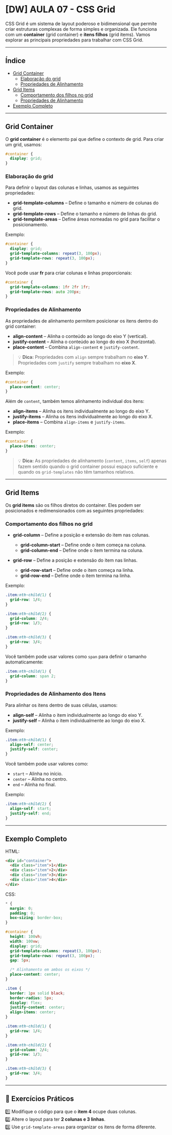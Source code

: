 # [DW] AULA 07 - CSS Grid

CSS Grid é um sistema de layout poderoso e bidimensional que permite criar estruturas complexas de forma simples e organizada. Ele funciona com um **container** (grid container) e **itens filhos** (grid items). Vamos explorar as principais propriedades para trabalhar com CSS Grid.

---

## **Índice**
- [Grid Container](#grid-container)
  - [Elaboração do grid](#elaboracao-do-grid)
  - [Propriedades de Alinhamento](#propriedades-de-alinhamento)
- [Grid Items](#grid-items)
  - [Comportamento dos filhos no grid](#comportamento-dos-filhos-no-grid)
  - [Propriedades de Alinhamento](#propriedades-de-alinhamento-dos-itens)
- [Exemplo Completo](#exemplo-completo)

---

## **Grid Container**

O **grid container** é o elemento pai que define o contexto de grid. Para criar um grid, usamos:

```css
#container {
  display: grid;
}
```

### **Elaboração do grid**

Para definir o layout das colunas e linhas, usamos as seguintes propriedades:

- **grid-template-columns** – Define o tamanho e número de colunas do grid.
- **grid-template-rows** – Define o tamanho e número de linhas do grid.
- **grid-template-areas** – Define áreas nomeadas no grid para facilitar o posicionamento.

Exemplo:

```css
#container {
  display: grid;
  grid-template-columns: repeat(3, 100px);
  grid-template-rows: repeat(3, 100px);
}
```

Você pode usar **fr** para criar colunas e linhas proporcionais:

```css
#container {
  grid-template-columns: 1fr 2fr 1fr;
  grid-template-rows: auto 200px;
}
```

### **Propriedades de Alinhamento**

As propriedades de alinhamento permitem posicionar os itens dentro do grid container:

- **align-content** – Alinha o conteúdo ao longo do eixo Y (vertical).
- **justify-content** – Alinha o conteúdo ao longo do eixo X (horizontal).
- **place-content** – Combina `align-content` e `justify-content`.

> 💡 **Dica:** Propriedades com `align` sempre trabalham no **eixo Y**. Propriedades com `justify` sempre trabalham no **eixo X**.

Exemplo:

```css
#container {
  place-content: center;
}
```

Além de `content`, também temos alinhamento individual dos itens:

- **align-items** – Alinha os itens individualmente ao longo do eixo Y.
- **justify-items** – Alinha os itens individualmente ao longo do eixo X.
- **place-items** – Combina `align-items` e `justify-items`.

Exemplo:

```css
#container {
  place-items: center;
}
```

> 💡 **Dica:** As propriedades de alinhamento (`content`, `items`, `self`) apenas fazem sentido quando o grid container possui espaço suficiente e quando os `grid-templates` não têm tamanhos relativos.

---

## **Grid Items**

Os **grid items** são os filhos diretos do container. Eles podem ser posicionados e redimensionados com as seguintes propriedades:

### **Comportamento dos filhos no grid**

- **grid-column** – Define a posição e extensão do item nas colunas.
  - **grid-column-start** – Define onde o item começa na coluna.
  - **grid-column-end** – Define onde o item termina na coluna.

- **grid-row** – Define a posição e extensão do item nas linhas.
  - **grid-row-start** – Define onde o item começa na linha.
  - **grid-row-end** – Define onde o item termina na linha.

Exemplo:

```css
.item:nth-child(1) {
  grid-row: 1/4;
}

.item:nth-child(2) {
  grid-column: 2/4;
  grid-row: 1/3;
}

.item:nth-child(3) {
  grid-row: 3/4;
}
```

Você também pode usar valores como `span` para definir o tamanho automaticamente:

```css
.item:nth-child(1) {
  grid-column: span 2;
}
```

### **Propriedades de Alinhamento dos Itens**

Para alinhar os itens dentro de suas células, usamos:

- **align-self** – Alinha o item individualmente ao longo do eixo Y.
- **justify-self** – Alinha o item individualmente ao longo do eixo X.

Exemplo:

```css
.item:nth-child(1) {
  align-self: center;
  justify-self: center;
}
```

Você também pode usar valores como:
- `start` – Alinha no início.
- `center` – Alinha no centro.
- `end` – Alinha no final.

Exemplo:

```css
.item:nth-child(2) {
  align-self: start;
  justify-self: end;
}
```

---

## **Exemplo Completo**

HTML:

```html
<div id="container">
  <div class="item">1</div>
  <div class="item">2</div>
  <div class="item">3</div>
  <div class="item">4</div>
</div>
```

CSS:

```css
* {
  margin: 0;
  padding: 0;
  box-sizing: border-box;
}

#container {
  height: 100vh;
  width: 100vw;
  display: grid;
  grid-template-columns: repeat(3, 100px);
  grid-template-rows: repeat(3, 100px);
  gap: 5px;

  /* Alinhamento em ambos os eixos */
  place-content: center;
}

.item {
  border: 1px solid black;
  border-radius: 5px;
  display: flex;
  justify-content: center;
  align-items: center;
}

.item:nth-child(1) {
  grid-row: 1/4;
}

.item:nth-child(2) {
  grid-column: 2/4;
  grid-row: 1/3;
}

.item:nth-child(3) {
  grid-row: 3/4;
}
```
---

## 📝 Exercícios Práticos  

1️⃣ Modifique o código para que o **item 4** ocupe duas colunas.  
2️⃣ Altere o layout para ter **2 colunas e 3 linhas**.  
3️⃣ Use `grid-template-areas` para organizar os itens de forma diferente.  
